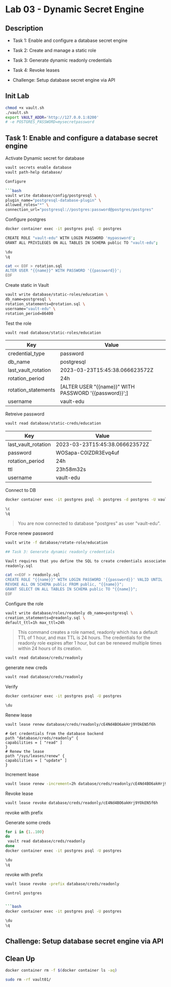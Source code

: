 # Lab 03 - Dynamic Secret Engine

<walkthrough-tutorial-duration duration="35.0"></walkthrough-tutorial-duration>

## Description

* Task 1: Enable and configure a database secret engine
* Task 2: Create and manage a static role
* Task 3: Generate dynamic readonly credentials
* Task 4: Revoke leases

* Challenge: Setup database secret engine via API

## Init Lab

```bash
chmod +x vault.sh
./vault.sh
export VAULT_ADDR='http://127.0.0.1:8200' 
# -e POSTGRES_PASSWORD=mysecretpassword
```

## Task 1: Enable and configure a database secret engine

Activate Dynamic secret for database

```bash
vault secrets enable database
vault path-help database/

Configure 

```bash
vault write database/config/postgresql \
plugin_name="postgresql-database-plugin" \
allowed_roles="*" \
connection_url="postgresql://postgres:password@postgres/postgres"
```

Configure postgres

```bash
docker container exec -it postgres psql -U postgres

CREATE ROLE "vault-edu" WITH LOGIN PASSWORD 'mypassword';
GRANT ALL PRIVILEGES ON ALL TABLES IN SCHEMA public TO "vault-edu";

\du
\q

cat << EOF > rotation.sql 
ALTER USER "{{name}}" WITH PASSWORD '{{password}}';
EOF
```

Create static in Vault

```bash
vault write database/static-roles/education \
db_name=postgresql \
rotation_statements=@rotation.sql \
username="vault-edu" \
rotation_period=86400
```

Test the role

```bash
vault read database/static-roles/education
```

Key                   |Value
---                   |-----
credential_type       |password
db_name               |postgresql
last_vault_rotation   |2023-03-23T15:45:38.066623572Z
rotation_period       |24h
rotation_statements   |[ALTER USER "{{name}}" WITH PASSWORD '{{password}}';]
username              |vault-edu

Retreive password

```bash
vault read database/static-creds/education
```

Key                   |Value
---                   |-----
last_vault_rotation   |2023-03-23T15:45:38.066623572Z
password              |WOSapa-C0lZDR3Evq4uf
rotation_period       |24h
ttl                   |23h58m32s
username              |vault-edu

Connect to DB

```bash
docker container exec -it postgres psql -h postgres -d postgres -U vault-edu

\c 
\q
```

> You are now connected to database "postgres" as user "vault-edu".

Force renew password

```bash
vault write -f database/rotate-role/education

## Task 3: Generate dynamic readonly credentials

Vault requires that you define the SQL to create credentials associated with this dynamic, readonly role. The SQL required to generate this role can be found in the file
readonly.sql
```

```bash
cat <<EOF > readonly.sql
CREATE ROLE "{{name}}" WITH LOGIN PASSWORD '{{password}}' VALID UNTIL '{{expiration}}';
REVOKE ALL ON SCHEMA public FROM public, "{{name}}";
GRANT SELECT ON ALL TABLES IN SCHEMA public TO "{{name}}";
EOF
```

Configure the role

```bash
vault write database/roles/readonly db_name=postgresql \
creation_statements=@readonly.sql \
default_ttl=1h max_ttl=24h
```

> This command creates a role named, readonly which has a default TTL of 1 hour, and max TTL is 24 hours. The credentials for the readonly role expires after 1
hour, but can be renewed multiple times within 24 hours of its creation.

```bash
vault read database/creds/readonly
```

generate new creds

```bash
vault read database/creds/readonly
```

Verify

```bash
docker container exec -it postgres psql -U postgres

\du
```

Renew lease

```bash
vault lease renew database/creds/readonly/cE4Nd4BO6akHrj9YOkEN5f6h
```

```hcl
# Get credentials from the database backend
path "database/creds/readonly" {
capabilities = [ "read" ]
}
# Renew the lease
path "/sys/leases/renew" {
capabilities = [ "update" ]
}
```

Increment lease

```bash
vault lease renew -increment=2h database/creds/readonly/cE4Nd4BO6akHrj9YOkEN5f6h
```

Revoke lease

```bash
vault lease revoke database/creds/readonly/cE4Nd4BO6akHrj9YOkEN5f6h
```



revoke with prefix

Generate some creds

```bash
for i in {1..100}
do
 vault read database/creds/readonly
done
docker container exec -it postgres psql -U postgres

\du
\q
```

revoke with prefix

```bash
vault lease revoke -prefix database/creds/readonly

Control postgres


```bash
docker container exec -it postgres psql -U postgres

\du
\q
```

## Challenge: Setup database secret engine via API



## Clean Up

```bash
docker container rm -f $(docker container ls -aq)

sudo rm -rf vault01/
```